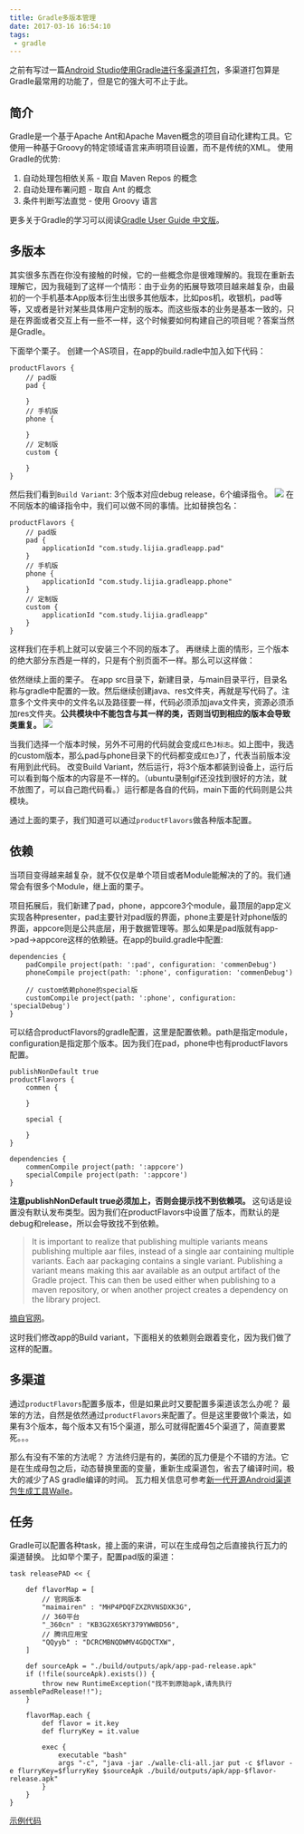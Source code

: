 ```yaml
---
title: Gradle多版本管理
date: 2017-03-16 16:54:10
tags:
 - gradle
---
```

之前有写过一篇[Android Studio使用Gradle进行多渠道打包](http://lastwarmth.site/2016/03/09/gradle-pack/)，多渠道打包算是Gradle最常用的功能了，但是它的强大可不止于此。

## 简介
Gradle是一个基于Apache Ant和Apache Maven概念的项目自动化建构工具。它使用一种基于Groovy的特定领域语言来声明项目设置，而不是传统的XML。
使用Gradle的优势:
1. 自动处理包相依关系 - 取自 Maven Repos 的概念
2. 自动处理布署问题 - 取自 Ant 的概念
3. 条件判断写法直觉 - 使用 Groovy 语言

更多关于Gradle的学习可以阅读[Gradle User Guide 中文版](https://dongchuan.gitbooks.io/gradle-user-guide-/)。

<!-- more -->

## 多版本
其实很多东西在你没有接触的时候，它的一些概念你是很难理解的。我现在重新去理解它，因为我碰到了这样一个情形：由于业务的拓展导致项目越来越复杂，由最初的一个手机基本App版本衍生出很多其他版本，比如pos机，收银机，pad等等，又或者是针对某些具体用户定制的版本。而这些版本的业务是基本一致的，只是在界面或者交互上有一些不一样，这个时候要如何构建自己的项目呢？答案当然是Gradle。

下面举个栗子。
创建一个AS项目，在app的build.radle中加入如下代码：
```
productFlavors {
    // pad版
    pad {

    }
    // 手机版
    phone {

    }
    // 定制版
    custom {

    }
}
```
然后我们看到``Build Variant``:
3个版本对应debug release，6个编译指令。
![](http://7xryow.com1.z0.glb.clouddn.com/2017/03/16/%E9%80%89%E5%8C%BA_001.png)
在不同版本的编译指令中，我们可以做不同的事情。比如替换包名：
```
productFlavors {
    // pad版
    pad {
        applicationId "com.study.lijia.gradleapp.pad"
    }
    // 手机版
    phone {
        applicationId "com.study.lijia.gradleapp.phone"
    }
    // 定制版
    custom {
        applicationId "com.study.lijia.gradleapp"
    }
}
```
这样我们在手机上就可以安装三个不同的版本了。
再继续上面的情形，三个版本的绝大部分东西是一样的，只是有个别页面不一样。那么可以这样做：

依然继续上面的栗子。
在app src目录下，新建目录，与main目录平行，目录名称与gradle中配置的一致。然后继续创建java、res文件夹，再就是写代码了。注意多个文件夹中的文件名以及路径要一样，代码必须添加java文件夹，资源必须添加res文件夹。**公共模块中不能包含与其一样的类，否则当切到相应的版本会导致类重复。**
![](http://7xryow.com1.z0.glb.clouddn.com/2017/03/16/2017-03-17%2009:24:35%E5%B1%8F%E5%B9%95%E6%88%AA%E5%9B%BE.png)

当我们选择一个版本时候，另外不可用的代码就会变成``红色J标志``。如上图中，我选的custom版本，那么pad与phone目录下的代码都变成``红色J``了，代表当前版本没有用到此代码。
改变Build Variant，然后运行，将3个版本都装到设备上，运行后可以看到每个版本的内容是不一样的。（ubuntu录制gif还没找到很好的方法，就不放图了，可以自己跑代码看。）运行都是各自的代码，main下面的代码则是公共模块。

通过上面的栗子，我们知道可以通过``productFlavors``做各种版本配置。

## 依赖
当项目变得越来越复杂，就不仅仅是单个项目或者Module能解决的了的。我们通常会有很多个Module，继上面的栗子。

项目拓展后，我们新建了pad，phone，appcore3个module，最顶层的app定义实现各种presenter，pad主要针对pad版的界面，phone主要是针对phone版的界面，appcore则是公共底层，用于数据管理等。那么如果是pad版就有app->pad->appcore这样的依赖链。在app的build.gradle中配置:
```
dependencies {
    padCompile project(path: ':pad', configuration: 'commenDebug')
    phoneCompile project(path: ':phone', configuration: 'commenDebug')

    // custom依赖phone的special版
    customCompile project(path: ':phone', configuration: 'specialDebug')
}
```
可以结合productFlavors的gradle配置，这里是配置依赖。path是指定module，configuration是指定那个版本。因为我们在pad，phone中也有productFlavors配置。
```
publishNonDefault true
productFlavors {
    commen {

    }

    special {

    }
}

dependencies {
    commenCompile project(path: ':appcore')
    specialCompile project(path: ':appcore')
}
```
**注意publishNonDefault true必须加上，否则会提示找不到依赖项。** 这句话是设置没有默认发布类型。因为我们在productFlavors中设置了版本，而默认的是debug和release，所以会导致找不到依赖。
> It is important to realize that publishing multiple variants means publishing multiple aar files, instead of a single aar containing multiple variants. Each aar packaging contains a single variant. Publishing a variant means making this aar available as an output artifact of the Gradle project. This can then be used either when publishing to a maven repository, or when another project creates a dependency on the library project.

[摘自官网](http://tools.android.com/tech-docs/new-build-system/user-guide#TOC-Library-Publication)。

这时我们修改app的Build variant，下面相关的依赖则会跟着变化，因为我们做了这样的配置。

## 多渠道
通过``productFlavors``配置多版本，但是如果此时又要配置多渠道该怎么办呢？
最笨的方法，自然是依然通过``productFlavors``来配置了。但是这里要做1个乘法，如果有3个版本，每个版本又有15个渠道，那么可就得配置45个渠道了，简直要累死。。。

那么有没有不笨的方法呢？
方法终归是有的，美团的瓦力便是个不错的方法。它是在生成母包之后，动态替换里面的变量，重新生成渠道包，省去了编译时间，极大的减少了AS gradle编译的时间。
瓦力相关信息可参考[新一代开源Android渠道包生成工具Walle](http://tech.meituan.com/android-apk-v2-signature-scheme.html)。

## 任务
Gradle可以配置各种task，接上面的来讲，可以在生成母包之后直接执行瓦力的渠道替换。
比如举个栗子，配置pad版的渠道：
```
task releasePAD << {

    def flavorMap = [
        // 官网版本
        "maimairen" : "MHP4PDQFZXZRVNSDXK3G",
        // 360平台
        "_360cn" : "KB3G2X6SKY379YWWBD56",
        // 腾讯应用宝
        "QQyyb" : "DCRCMBNQDWMV4GDQCTXW",
    ]

    def sourceApk = "./build/outputs/apk/app-pad-release.apk"
    if (!file(sourceApk).exists()) {
        throw new RuntimeException("找不到原始apk,请先执行 assemblePadRelease!!");
    }

    flavorMap.each {
        def flavor = it.key
        def flurryKey = it.value

        exec {
            executable "bash"
            args "-c", "java -jar ./walle-cli-all.jar put -c $flavor -e flurryKey=$flurryKey $sourceApk ./build/outputs/apk/app-$flavor-release.apk"
        }
    }
}
```

[示例代码](https://github.com/LiJia92/GradleApp)
